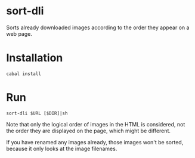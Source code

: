 # sort-dli
Sorts already downloaded images according to the order they appear on a web page.

# Installation
    cabal install

# Run
    sort-dli $URL [$DIR]|sh

Note that only the logical order of images in the HTML is considered, not the order they are displayed on the page, 
which might be different.

If you have renamed any images already, those images won't be sorted, because it only looks at the image filenames.
